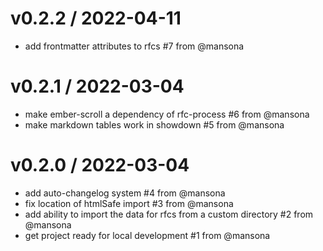 v0.2.2 / 2022-04-11
==================
* add frontmatter attributes to rfcs #7 from @mansona

v0.2.1 / 2022-03-04
==================
* make ember-scroll a dependency of rfc-process #6 from @mansona
* make markdown tables work in showdown #5 from @mansona

v0.2.0 / 2022-03-04
==================
* add auto-changelog system #4 from @mansona
* fix location of htmlSafe import #3 from @mansona
* add ability to import the data for rfcs from a custom directory #2 from @mansona
* get project ready for local development #1 from @mansona
